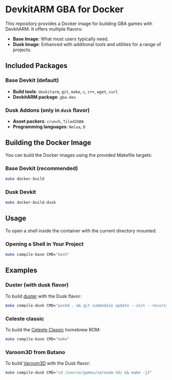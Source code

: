 
# DevkitARM GBA for Docker

This repository provides a Docker image for building GBA games with DevkitARM. It offers multiple flavors:

- **Base Image**: What most users typically need.
- **Dusk Image**: Enhanced with additional tools and utilities for a range of projects.

## Included Packages

### Base Devkit (default)

- **Build tools**: `devkitarm`, `git`, `make`, `c`, `c++`, `wget`, `curl`
- **DevkitARM package**: `gba-dev`

### Dusk Addons (only in `dusk` flavor)

- **Asset packers**: `crunch`, `Tiled2GBA`
- **Programming languages**: `Nelua`, `D`

## Building the Docker Image

You can build the Docker images using the provided Makefile targets:

### Base Devkit (recommended)

```sh
make docker-build
```

### Dusk Devkit

```sh
make docker-build-dusk
```

## Usage

To open a shell inside the container with the current directory mounted:

### Opening a Shell in Your Project

```sh
make compile-base CMD="bash"
```

## Examples

### Duster (with dusk flavor)

To build [duster](https://github.com/redthing1/duster) with the Dusk flavor:

```sh
make compile-dusk CMD="pushd . && git submodule update --init --recursive && cd src/DusterGBA && make clean && make build && popd"
```

### Celeste classic

To build the [Celeste Classic](https://github.com/JeffRuLz/Celeste-Classic-GBA) homebrew ROM:

```sh
make compile-base CMD="make"
```

### Varoom3D from Butano

To build [Varoom3D](https://github.com/GValiente/butano) with the Dusk flavor:
```sh
make compile-dusk CMD="cd /source/games/varooom-3d/ && make -j2"
```
